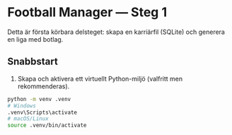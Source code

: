 # Football Manager — Steg 1


Detta är första körbara delsteget: skapa en karriärfil (SQLite) och generera en liga med botlag.


## Snabbstart


1. Skapa och aktivera ett virtuellt Python-miljö (valfritt men rekommenderas).


```bash
python -m venv .venv
# Windows
.venv\Scripts\activate
# macOS/Linux
source .venv/bin/activate
